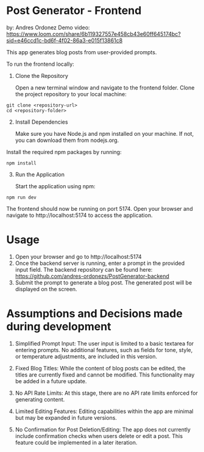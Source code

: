 # Post Generator - Frontend

by: Andres Ordonez
Demo video: https://www.loom.com/share/6b119327557e458cb43e60ff645174bc?sid=e46ccd1c-bd6f-4f02-86a3-e015f13861c8

This app generates blog posts from user-provided prompts.

To run the frontend locally:

1. Clone the Repository

   Open a new terminal window and navigate to the frontend folder. Clone the project repository to your local machine:

```
git clone <repository-url>
cd <repository-folder>
```

2. Install Dependencies

   Make sure you have Node.js and npm installed on your machine. If not, you can download them from nodejs.org.

Install the required npm packages by running:

```
npm install
```

3. Run the Application

   Start the application using npm:

```
npm run dev
```

The frontend should now be running on port 5174. Open your browser and navigate to http://localhost:5174 to access the application.

# Usage

1. Open your browser and go to http://localhost:5174
2. Once the backend server is running, enter a prompt in the provided input field. The backend repository can be found here: https://github.com/andres-ordonezs/PostGenerator-backend
3. Submit the prompt to generate a blog post. The generated post will be displayed on the screen.

# Assumptions and Decisions made during development

1. Simplified Prompt Input: The user input is limited to a basic textarea for entering prompts. No additional features, such as fields for tone, style, or temperature adjustments, are included in this version.

2. Fixed Blog Titles: While the content of blog posts can be edited, the titles are currently fixed and cannot be modified. This functionality may be added in a future update.

3. No API Rate Limits: At this stage, there are no API rate limits enforced for generating content.

4. Limited Editing Features: Editing capabilities within the app are minimal but may be expanded in future versions.

5. No Confirmation for Post Deletion/Editing: The app does not currently include confirmation checks when users delete or edit a post. This feature could be implemented in a later iteration.
